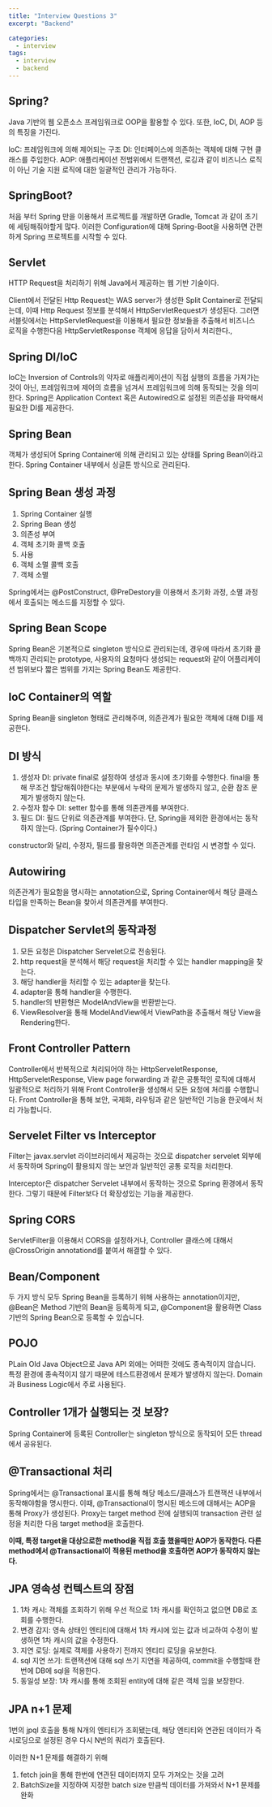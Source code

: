 ```yaml
---
title: "Interview Questions 3"
excerpt: "Backend"

categories:
  - interview
tags:
  - interview
  - backend 
---
```


## Spring?

Java 기반의 웹 오픈소스 프레임워크로 OOP을 활용할 수 있다. 또한, IoC, DI, AOP 등의 특징을 가진다.

IoC: 프레임워크에 의해 제어되는 구조
DI: 인터페이스에 의존하는 객체에 대해 구현 클래스를 주입한다.
AOP:  애플리케이션 전범위에서 트랜잭션, 로깅과 같이 비즈니스 로직이 아닌 기술 지원 로직에 대한 일괄적인 관리가 가능하다.

## SpringBoot?

처음 부터 Spring 만을 이용해서 프로젝트를 개발하면 Gradle, Tomcat 과 같이 초기에 세팅해줘야할게 많다. 이러한 Configuration에 대해 Spring-Boot을 사용하면 간편하게 Spring 프로젝트를 시작할 수 있다.

## Servlet

HTTP Request을 처리하기 위해 Java에서 제공하는 웹 기반 기술이다.

Client에서 전달된 Http Request는 WAS server가 생성한 Split Container로 전달되는데, 이때 Http Request 정보를 분석해서 HttpServletRequest가 생성된다. 그러면 서블릿에서는 HttpServletRequest을 이용해서 필요한 정보들을 추출해서 비즈니스 로직을 수행한다음 HttpServletResponse 객체에 응답을 담아서 처리한다.,

## Spring DI/IoC

IoC는 Inversion of Controls의 약자로 애플리케이션이 직접 실행의 흐름을 가져가는 것이 아닌, 프레임워크에 제어의 흐름을 넘겨서 프레임워크에 의해 동작되는 것을 의미한다. Spring은 Application Context 혹은 Autowired으로 설정된 의존성을 파악해서 필요한 DI를 제공한다.

## Spring Bean

객체가 생성되어 Spring Container에 의해 관리되고 있는 상태를 Spring Bean이라고 한다. Spring Container 내부에서 싱글톤 방식으로 관리된다. 

## Spring Bean 생성 과정

1. Spring Container 실행
2. Spring Bean 생성
3. 의존성 부여
4. 객체 초기화 콜백 호출
5. 사용
6. 객체 소멸 콜백 호출
7. 객체 소멸

Spring에서는 @PostConstruct, @PreDestory을 이용해서 초기화 과정, 소멸 과정에서 호출되는 메소드를 지정할 수 있다.

## Spring Bean Scope

Spring Bean은 기본적으로 singleton 방식으로 관리되는데, 경우에 따라서 초기화 콜백까지 관리되는 prototype, 사용자의 요청마다 생성되는 request와 같이 어플리케이션 범위보다 짧은 범위를 가지는 Spring Bean도 제공한다.

## IoC Container의 역할

Spring Bean을 singleton 형태로 관리해주며, 의존관계가 필요한 객체에 대해 DI를 제공한다. 

## DI 방식

1. 생성자 DI: private final로 설정하여 생성과 동시에 초기화를 수행한다. final을 통해 무조건 할당해줘야한다는 부분에서 누락의 문제가 발생하지 않고, 순환 참조 문제가 발생하지 않는다.
2. 수정자 함수 DI: setter 함수를 통해 의존관계를 부여한다.
3. 필드 DI: 필드 단위로 의존관계를 부여한다. 단, Spring을 제외한 환경에서는 동작하지 않는다. (Spring Container가 필수이다.)

constructor와 달리, 수정자, 필드를 활용하면 의존관계를 런타임 시 변경할 수 있다.

## Autowiring

의존관계가 필요함을 명시하는 annotation으로, Spring Container에서 해당 클래스 타입을 만족하는 Bean을 찾아서 의존관계를 부여한다.

## Dispatcher Servlet의 동작과정

1. 모든 요청은 Dispatcher Servelet으로 전송된다.
2. http request을 분석해서 해당 request을 처리할 수 있는 handler mapping을 찾는다.
3. 해당 handler을 처리할 수 있는 adapter을 찾는다.
4. adapter을 통해 handler을 수행한다.
5. handler의 반환형은 ModelAndView을 반환받는다.
6. ViewResolver을 통해 ModelAndView에서 ViewPath을 추출해서 해당 View을 Rendering한다.

## Front Controller Pattern

Controller에서 반복적으로 처리되어야 하는 HttpServeletResponse, HttpServeletResponse, View page forwarding 과 같은 공통적인 로직에 대해서 일괄적으로 처리하기 위해 Front Controller을 생성해서 모든 요청에 처리를 수행합니다. Front Controller을 통해 보안, 국제화, 라우팅과 같은 일반적인 기능을 한곳에서 처리 가능합니다.

## Servelet Filter vs Interceptor

Filter는 javax.servlet 라이브러리에서 제공하는 것으로 dispatcher servelet 외부에서 동작하며 Spring이 활용되지 않는 보안과 일반적인 공통 로직을 처리한다.

Interceptor은 dispatcher Servelet 내부에서 동작하는 것으로 Spring 환경에서 동작한다. 그렇기 때문에 Filter보다 더 확장성있는 기능을 제공한다.

## Spring CORS

ServletFilter을 이용해서 CORS을 설정하거나, Controller 클래스에 대해서 @CrossOrigin annotationd를 붙여서 해결할 수 있다.

## Bean/Component

두 가지 방식 모두 Spring Bean을 등록하기 위해 사용하는 annotation이지만, @Bean은 Method 기반의 Bean을 등록하게 되고, @Component을 활용하면 Class 기반의 Spring Bean으로 등록할 수 있습니다. 

## POJO
PLain Old Java Object으로 Java API 외에는 어떠한 것에도 종속적이지 않습니다. 특정 환경에 종속적이지 않기 때문에 테스트환경에서 문제가 발생하지 않는다. Domain 과 Business Logic에서 주로 사용된다.

## Controller 1개가 실행되는 것 보장?

Spring Container에 등록된 Controller는 singleton 방식으로 동작되어 모든 thread에서 공유된다. 

## @Transactional 처리

Spring에서는 @Transactional 표시를 통해 해당 메소드/클래스가 트랜잭션 내부에서 동작해야함을 명시한다. 이때, @Transactional이 명시된 메소드에 대해서는 AOP을 통해 Proxy가 생성된다. Proxy는 target method 전에 실행되여 transaction 관련 설정을 처리한 다음 target method을 호출한다.

**이때, 특정 target을 대상으로한 method을 직접 호출 했을때만 AOP가 동작한다. 다른 method에서 @Transactional이 적용된 method을 호출하면 AOP가 동작하지 않는다.**


## JPA 영속성 컨텍스트의 장점

1. 1차 캐시: 객체를 조회하기 위해 우선 적으로 1차 캐시를 확인하고 없으면 DB로 조회를 수행한다.
2. 변경 감지: 영속 상태인 엔티티에 대해서 1차 캐시에 있는 값과 비교하여 수정이 발생하면 1차 캐시의 값을 수정한다.
3. 지연 로딩: 실제로 객체를 사용하기 전까지 엔티티 로딩을 유보한다.
4. sql 지연 쓰기: 트랜잭션에 대해 sql 쓰기 지연을 제공하여, commit을 수행할때 한번에 DB에 sql을 적용한다.
5. 동일성 보장: 1차 캐시를 통해 조회된 entity에 대해 같은 객체 임을 보장한다.


## JPA n+1 문제

1번의 jpql 호출을 통해 N개의 엔티티가 조회됐는데, 해당 엔티티와 연관된 데이터가 즉시로딩으로 설정된 경우 다시 N번의 쿼리가 호출된다. 

이러한 N+1 문제를 해결하기 위해

1. fetch join을 통해 한번에 연관된 데이터까지 모두 가져오는 것을 고려
2. BatchSize을 지정하여 지정한 batch size 만큼씩 데이터를 가져와서 N+1 문제를 완화


